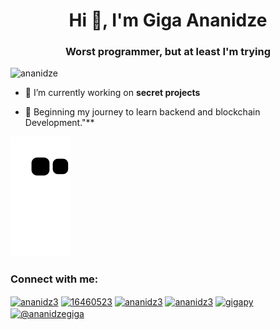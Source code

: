 <h1 align="center">Hi 👋, I'm  Giga Ananidze</h1>
<h3 align="center">Worst programmer, but at least I'm trying</h3>

<p align="left"> <img src="https://komarev.com/ghpvc/?username=ananidze&label=Profile%20views&color=0e75b6&style=flat" alt="ananidze" /> </p>

- 🔭 I’m currently working on **secret projects**

- 🌱 Beginning my journey to learn backend and blockchain Development."**

![snake gif](https://github.com/ananidze/ananidze/blob/output/github-contribution-grid-snake.svg)

<h3 align="left">Connect with me:</h3>
<p align="left">
<a href="https://twitter.com/ananidz3" target="blank"><img align="center" src="https://raw.githubusercontent.com/rahuldkjain/github-profile-readme-generator/master/src/images/icons/Social/twitter.svg" alt="ananidz3" height="30" width="40" /></a>
<a href="https://stackoverflow.com/users/16460523" target="blank"><img align="center" src="https://raw.githubusercontent.com/rahuldkjain/github-profile-readme-generator/master/src/images/icons/Social/stack-overflow.svg" alt="16460523" height="30" width="40" /></a>
<a href="https://fb.com/ananidz3" target="blank"><img align="center" src="https://raw.githubusercontent.com/rahuldkjain/github-profile-readme-generator/master/src/images/icons/Social/facebook.svg" alt="ananidz3" height="30" width="40" /></a>
<a href="https://instagram.com/ananidz3" target="blank"><img align="center" src="https://raw.githubusercontent.com/rahuldkjain/github-profile-readme-generator/master/src/images/icons/Social/instagram.svg" alt="ananidz3" height="30" width="40" /></a>
<a href="https://www.hackerrank.com/gigapy" target="blank"><img align="center" src="https://raw.githubusercontent.com/rahuldkjain/github-profile-readme-generator/master/src/images/icons/Social/hackerrank.svg" alt="gigapy" height="30" width="40" /></a>
<a href="https://www.hackerearth.com/@ananidzegiga" target="blank"><img align="center" src="https://raw.githubusercontent.com/rahuldkjain/github-profile-readme-generator/master/src/images/icons/Social/hackerearth.svg" alt="@ananidzegiga" height="30" width="40" /></a>
</p>


